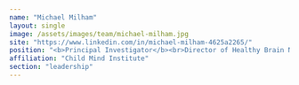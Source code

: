 ```yaml
---
name: "Michael Milham"
layout: single
image: /assets/images/team/michael-milham.jpg
site: "https://www.linkedin.com/in/michael-milham-4625a2265/"
position: "<b>Principal Investigator</b><br>Director of Healthy Brain Network"
affiliation: "Child Mind Institute"
section: "leadership"
---
```

